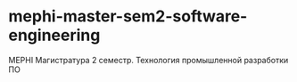 # mephi-master-sem2-software-engineering
MEPHI Магистратура 2 семестр. Технология промышленной разработки ПО
